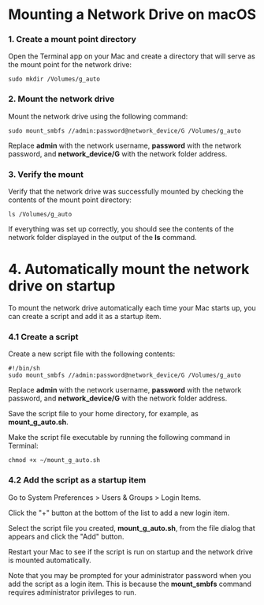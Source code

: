# Mounting a Network Drive on macOS

### 1. Create a mount point directory

Open the Terminal app on your Mac and create a directory that will serve as the mount point for the network drive:
```shell
sudo mkdir /Volumes/g_auto
```
### 2. Mount the network drive

Mount the network drive using the following command:
```shell
sudo mount_smbfs //admin:password@network_device/G /Volumes/g_auto
```
Replace **admin** with the network username, **password** with the network password, and **network_device/G** with the network folder address.

### 3. Verify the mount

Verify that the network drive was successfully mounted by checking the contents of the mount point directory:
```shell
ls /Volumes/g_auto
```
If everything was set up correctly, you should see the contents of the network folder displayed in the output of the **ls** command.

# 4. Automatically mount the network drive on startup

To mount the network drive automatically each time your Mac starts up, you can create a script and add it as a startup item.
### 4.1 Create a script

Create a new script file with the following contents:

```shell
#!/bin/sh
sudo mount_smbfs //admin:password@network_device/G /Volumes/g_auto

```

Replace **admin** with the network username, **password** with the network password, and **network_device/G** with the network folder address.

Save the script file to your home directory, for example, as **mount_g_auto.sh**.

Make the script file executable by running the following command in Terminal:

```shell
chmod +x ~/mount_g_auto.sh

```

### 4.2 Add the script as a startup item

Go to System Preferences > Users & Groups > Login Items.

Click the "+" button at the bottom of the list to add a new login item.

Select the script file you created, **mount_g_auto.sh**, from the file dialog that appears and click the "Add" button.

Restart your Mac to see if the script is run on startup and the network drive is mounted automatically.

Note that you may be prompted for your administrator password when you add the script as a login item. This is because the **mount_smbfs** command requires administrator privileges to run.
